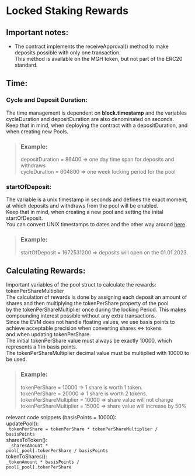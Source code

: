 # Locked Staking Rewards

## Important notes:
* The contract implements the receiveApproval() method to make deposits possible with only one transaction.<br>
  This method is available on the MGH token, but not part of the ERC20 standard.

## Time:<br>
### Cycle and Deposit Duration:<br>
The time management is dependent on **block.timestamp** and the variables cycleDuration and depositDuration are also denominated on seconds.<br>
Keep that in mind, when deploying the contract with a depositDuration, and when creating new Pools.<br>
>### Example:<br>
> depositDuration = 86400 => one day time span for deposits and withdraws<br>
> cycleDuration = 604800 => one week locking period for the pool

### startOfDeposit:<br>
The variable is a unix timestamp in seconds and defines the exact moment, at which deposits and withdraws from the pool will be enabled.<br>
Keep that in mind, when creating a new pool and setting the inital startOfDeposit.<br>
You can convert UNIX timestamps to dates and the other way around [here](https://www.epochconverter.com/).
>### Example:
> startOfDeposit = 1672531200 => deposits will open on the 01.01.2023.

## Calculating Rewards:
Important variables of the pool struct to calculate the rewards: tokenPerShareMultiplier<br>
The calculation of rewards is done by assigning each deposit an amount of shares and then multiplying the tokenPerShare property of the pool<br>
by the tokenPerShareMultiplier once during the locking Period. This makes compounding interest possible without any extra transactions. <br>
Since the EVM does not handle floating values, we use basis points to achieve acceptable precision when converting shares <=> tokens<br>
and when updating tokenPerShare.<br>
The initial tokenPerShare value must always be exactly 10000, which represents a 1 in basis points.<br>
The tokenPerShareMultiplier decimal value must be multiplied with 10000 to be used.<br>
>### Example:
> tokenPerShare = 10000 => 1 share is worth 1 token.<br>
> tokenPerShare = 20000 => 1 share is worth 2 tokens.<br>
> tokenPerShareMultiplier = 10000 => share value will not change<br>
> tokenPerShareMultiplier = 15000 => share value will increase by 50% <br>

relevant code snippets (basisPoints = 10000):<br>
updatePool():<br>
<code> tokenPerShare = tokenPerShare * tokenPerShareMultiplier / basisPoints </code><br>
sharesToToken(): <br>
<code> _sharesAmount * pool[_pool].tokenPerShare / basisPoints </code><br>
tokenToShares(): <br>
<code>_tokenAmount * basisPoints / pool[_pool].tokenPerShare</code>